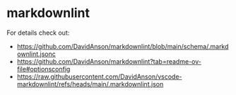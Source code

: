# markdownlint

For details check out:

* <https://github.com/DavidAnson/markdownlint/blob/main/schema/.markdownlint.jsonc>
* <https://github.com/DavidAnson/markdownlint?tab=readme-ov-file#optionsconfig>
* <https://raw.githubusercontent.com/DavidAnson/vscode-markdownlint/refs/heads/main/.markdownlint.json>
